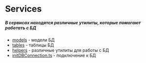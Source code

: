 # Services

##### В сервисах находятся различные утилиты, которые помогают работать с БД

- [models](models) - модели БД
- [tables](tables) - таблицы БД
- [helpers](helpers) - различные утилиты для работы с БД
- [initDBConnection.ts](initDBConnection.ts) - подключение к БД